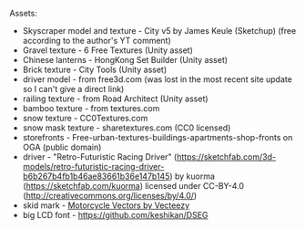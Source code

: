 Assets:

* Skyscraper model and texture - City v5 by James Keule (Sketchup) (free according to the author's YT comment)
* Gravel texture - 6 Free Textures (Unity asset)
* Chinese lanterns - HongKong Set Builder (Unity asset)
* Brick texture - City Tools (Unity asset)
* driver model - from free3d.com (was lost in the most recent site update so I can't give a direct link)
* railing texture - from Road Architect (Unity asset)
* bamboo texture - from textures.com
* snow texture - CC0Textures.com
* snow mask texture - sharetextures.com (CC0 licensed)
* storefronts - Free-urban-textures-buildings-apartments-shop-fronts on OGA (public domain)
* driver - "Retro-Futuristic Racing Driver" (https://sketchfab.com/3d-models/retro-futuristic-racing-driver-b6b267b4fb1b46ae83661b36e147b145) by kuorma (https://sketchfab.com/kuorma) licensed under CC-BY-4.0 (http://creativecommons.org/licenses/by/4.0/)
* skid mark - <a href="https://www.vecteezy.com/free-vector/motorcycle">Motorcycle Vectors by Vecteezy</a>
* big LCD font - https://github.com/keshikan/DSEG
